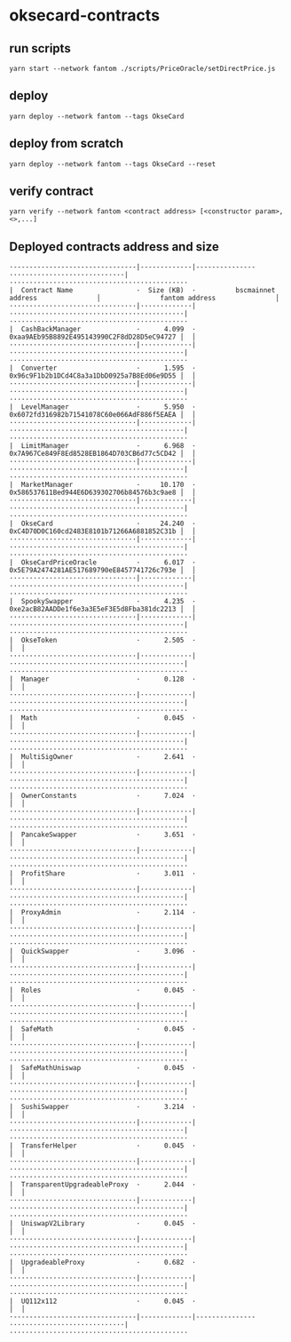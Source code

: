 # oksecard-contracts

## run scripts

    yarn start --network fantom ./scripts/PriceOracle/setDirectPrice.js

## deploy

    yarn deploy --network fantom --tags OkseCard

## deploy from scratch

    yarn deploy --network fantom --tags OkseCard --reset

## verify contract

    yarn verify --network fantom <contract address> [<constructor param>, <>,...]

## Deployed contracts address and size

    ·-------------------------------|-------------|---------------·····························|·············································
    |  Contract Name                ·  Size (KB)  ·          bscmainnet  address               │               fantom address               │
    ································|·············|············································|·············································
    |  CashBackManager              ·      4.099  · 0xaa9AEb95B8892E495143990C2F8dD28D5eC94727 │  │
    ································|·············|············································|·············································
    |  Converter                    ·      1.595  · 0x96c9F1b2b1DCd4C8a3a1DbD0925a7B8Ed06e9D55 │  │
    ································|·············|············································|·············································
    |  LevelManager                 ·      5.950  · 0x6072fd316982b71541078C60e066AdF886f5EAEA │  │
    ································|·············|············································|·············································
    |  LimitManager                 ·      6.968  · 0x7A967Ce849F8Ed8528EB1864D703CB6d77c5CD42 │  │
    ································|·············|············································|·············································
    |  MarketManager                ·     10.170  · 0x586537611Bed944E6D639302706b84576b3c9ae8 │  │
    ································|·············|············································|·············································
    |  OkseCard                     ·     24.240  · 0xC4D70D0C160cd2483E8101b71266A6881852C31b │  │
    ································|·············|············································|·············································
    |  OkseCardPriceOracle          ·      6.017  · 0x5E79A2474281AE517689790eE8457741726c793e │  │
    ································|·············|············································|·············································
    |  SpookySwapper                ·      4.235  · 0xe2acB82AADDe1f6e3a3E5eF3E5d8Fba381dc2213 │  │
    ································|·············|············································|·············································
    |  OkseToken                    ·      2.505  ·                                            │  │
    ································|·············|············································|·············································
    |  Manager                      ·      0.128  ·                                            │  │
    ································|·············|············································|·············································
    |  Math                         ·      0.045  ·                                            │  │
    ································|·············|············································|·············································
    |  MultiSigOwner                ·      2.641  ·                                            │  │
    ································|·············|············································|·············································
    |  OwnerConstants               ·      7.024  ·                                            │  │
    ································|·············|············································|·············································
    |  PancakeSwapper               ·      3.651  ·                                            │  │
    ································|·············|············································|·············································
    |  ProfitShare                  ·      3.011  ·                                            │  │
    ································|·············|············································|·············································
    |  ProxyAdmin                   ·      2.114  ·                                            │  │
    ································|·············|············································|·············································
    |  QuickSwapper                 ·      3.096  ·                                            │  │
    ································|·············|············································|·············································
    |  Roles                        ·      0.045  ·                                            │  │
    ································|·············|············································|·············································
    |  SafeMath                     ·      0.045  ·                                            │  │
    ································|·············|············································|·············································
    |  SafeMathUniswap              ·      0.045  ·                                            │  │
    ································|·············|············································|·············································
    |  SushiSwapper                 ·      3.214  ·                                            │  │
    ································|·············|············································|·············································
    |  TransferHelper               ·      0.045  ·                                            │  │
    ································|·············|············································|·············································
    |  TransparentUpgradeableProxy  ·      2.044  ·                                            │  │
    ································|·············|············································|·············································
    |  UniswapV2Library             ·      0.045  ·                                            │  │
    ································|·············|············································|·············································
    |  UpgradeableProxy             ·      0.682  ·                                            │  │
    ································|·············|············································|·············································
    |  UQ112x112                    ·      0.045  ·                                            │  │
    ·-------------------------------|-------------|---------------·····························|·············································
